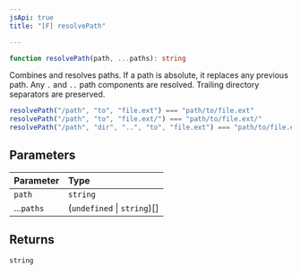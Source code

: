 ```yaml
---
jsApi: true
title: "[F] resolvePath"

---
```

```ts
function resolvePath(path, ...paths): string
```

Combines and resolves paths. If a path is absolute, it replaces any previous path. Any
`.` and `..` path components are resolved. Trailing directory separators are preserved.

```ts
resolvePath("/path", "to", "file.ext") === "path/to/file.ext"
resolvePath("/path", "to", "file.ext/") === "path/to/file.ext/"
resolvePath("/path", "dir", "..", "to", "file.ext") === "path/to/file.ext"
```

## Parameters

| Parameter | Type |
| :------ | :------ |
| `path` | `string` |
| ...`paths` | (`undefined` \| `string`)[] |

## Returns

`string`
